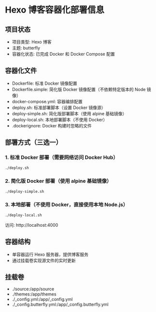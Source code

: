 # Hexo 博客容器化部署信息

## 项目状态

- 项目类型: Hexo 博客
- 主题: butterfly
- 容器化状态: 已完成 Docker 和 Docker Compose 配置

## 容器化文件

- Dockerfile: 标准 Docker 镜像配置
- Dockerfile.simple: 简化版 Docker 镜像配置（不依赖特定版本的 Node 镜像）
- docker-compose.yml: 容器编排配置
- deploy.sh: 标准部署脚本（设置 Docker 镜像源）
- deploy-simple.sh: 简化版部署脚本（使用 alpine 基础镜像）
- deploy-local.sh: 本地部署脚本（不使用 Docker）
- .dockerignore: Docker 构建时忽略的文件

## 部署方式（三选一）

### 1. 标准 Docker 部署（需要网络访问 Docker Hub）

```bash
./deploy.sh
```

### 2. 简化版 Docker 部署（使用 alpine 基础镜像）

```bash
./deploy-simple.sh
```

### 3. 本地部署（不使用 Docker，直接使用本地 Node.js）

```bash
./deploy-local.sh
```

访问: http://localhost:4000

## 容器结构

- 单容器运行 Hexo 服务器，提供博客服务
- 通过挂载卷实现源文件的实时更新

## 挂载卷

- ./source:/app/source
- ./themes:/app/themes
- ./\_config.yml:/app/\_config.yml
- ./\_config.butterfly.yml:/app/\_config.butterfly.yml
